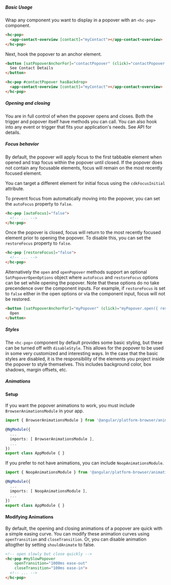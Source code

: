##### Basic Usage
Wrap any component you want to display in a popover with an `<hc-pop>` component.

```html
<hc-pop>
  <app-contact-overview [contact]="myContact"></app-contact-overview>
</hc-pop>
```

Next, hook the popover to an anchor element.

```html
<button [satPopoverAnchorFor]="contactPopover" (click)="contactPopover.toggle()">
  See Contact Details
</button>

<hc-pop #contactPopover hasBackdrop>
  <app-contact-overview [contact]="myContact"></app-contact-overview>
</hc-pop>
```


##### Opening and closing

You are in full control of when the popover opens and closes. Both the trigger and popover itself have methods
you can call. You can also hook into any event or trigger that fits your application's needs. See API for details.


##### Focus behavior

By default, the popover will apply focus to the first tabbable element when opened and trap focus
within the popover until closed. If the popover does not contain any focusable elements, focus
will remain on the most recently focused element.

You can target a different element for initial focus using the `cdkFocusInitial` attribute.

To prevent focus from automatically moving into the popover, you can set the `autoFocus` property
to `false`.

```html
<hc-pop [autoFocus]="false">
  <!-- ... -->
</hc-pop>
```

Once the popover is closed, focus will return to the most recently focused element prior to
opening the popover. To disable this, you can set the `restoreFocus` property to `false`.

```html
<hc-pop [restoreFocus]="false">
  <!-- ... -->
</hc-pop>
```

Alternatively the `open` and `openPopover` methods support an optional `SatPopoverOpenOptions`
object where `autoFocus` and `restoreFocus` options can be set while opening the popover. Note
that these options do no take precendence over the component inputs. For example, if `restoreFocus`
is set to `false` either in the open options or via the component input, focus will not be
restored.

```html
<button [satPopoverAnchorFor]="myPopover" (click)="myPopover.open({ restoreFocus: false })">
  Open
</button>
```

##### Styles

The `<hc-pop>` component by default provides some basic styling, but these can be turned off with `disableStyle`.
This allows for the popover to be used in some very customized and interesting ways. In the case that the basic styles
are disabled, it is the responsibility of the elements you project inside the popover to style themselves. This
includes background color, box shadows, margin offsets, etc.

##### Animations

#### Setup

If you want the popover animations to work, you must include `BrowserAnimationsModule` in your app.

```ts
import { BrowserAnimationsModule } from '@angular/platform-browser/animations';

@NgModule({
  ...
  imports: [ BrowserAnimationsModule ],
  ...
})
export class AppModule { }
```

If you prefer to not have animations, you can include `NoopAnimationsModule`.

```ts
import { NoopAnimationsModule } from '@angular/platform-browser/animations';

@NgModule({
  ...
  imports: [ NoopAnimationsModule ],
  ...
})
export class AppModule { }
```

#### Modifying Animations
By default, the opening and closing animations of a popover are quick with a simple easing curve.
You can modify these animation curves using `openTransition` and `closeTransition`. Or, you can disable animation
altogther by setting `shouldAnimate` to false.

```html
<!-- open slowly but close quickly -->
<hc-pop #mySlowPopover
    openTransition="1000ms ease-out"
    closeTransition="100ms ease-in">
  <!-- ... -->
</hc-pop>
```